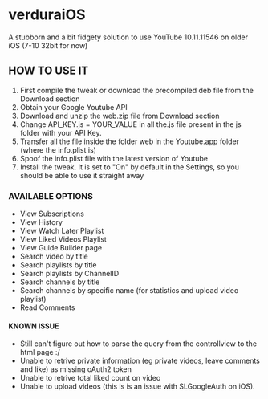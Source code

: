 # verduraiOS
A stubborn and a bit fidgety solution to use YouTube 10.11.11546 on older iOS (7-10 32bit for now)

## HOW TO USE IT
1. First compile the tweak or download the precompiled deb file from the Download section
2. Obtain your Google Youtube API
3. Download and unzip the web.zip file from Download section
4. Change API_KEY.js = YOUR_VALUE in all the.js file present in the js folder with your API Key.
5. Transfer all the file inside the folder web in the Youtube.app folder (where the info.plist is)
6. Spoof the info.plist file with the latest version of Youtube
7. Install the tweak. It is set to "On" by default in the Settings, so you should be able to use it straight away

### AVAILABLE OPTIONS
- View Subscriptions
- View History
- View Watch Later Playlist
- View Liked Videos Playlist
- View Guide Builder page
- Search video by title
- Search playlists by title
- Search playlists by ChannelID
- Search channels by title
- Search channels by specific name (for statistics and upload video playlist)
- Read Comments

#### KNOWN ISSUE
- Still can't figure out how to parse the query from the controllview to the html page :/
- Unable to retrive private information (eg private videos, leave comments and like) as missing oAuth2 token
- Unable to retrive total liked count on video
- Unable to upload videos (this is is an issue with SLGoogleAuth on iOS).
